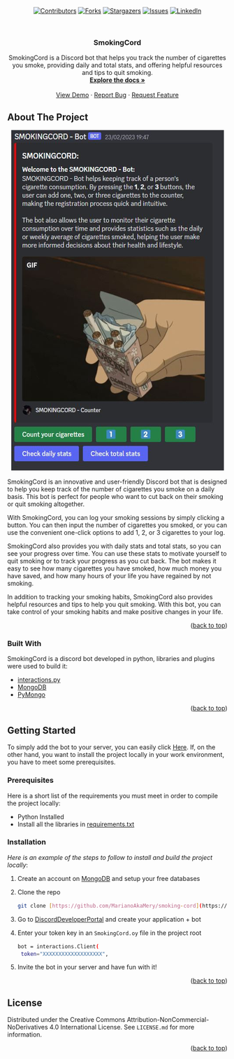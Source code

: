
<div id="top" align="center">

[![Contributors][contributors-shield]][contributors-url]
[![Forks][forks-shield]][forks-url]
[![Stargazers][stars-shield]][stars-url]
[![Issues][issues-shield]][issues-url]
[![LinkedIn][linkedin-shield]][linkedin-url]
  
</div>
<!-- APP LOGO -->
<br />
<div align="center">

  <h3 align="center">SmokingCord</h3>

  <p align="center">
    SmokingCord is a Discord bot that helps you track the number of cigarettes you smoke, providing daily and total stats, and offering helpful resources and tips to quit smoking.
    <br />
    <a href="https://github.com/MarianoAkaMery/smoking-cord"><strong>Explore the docs »</strong></a>
    <br />
    <br />
    <a href="https://github.com/MarianoAkaMery/smoking-cord">View Demo</a>
    ·
    <a href="https://github.com/MarianoAkaMery/smoking-cord/issues">Report Bug</a>
    ·
    <a href="https://github.com/MarianoAkaMery/smoking-cord/issues">Request Feature</a>
  </p>
</div>

<!-- ABOUT THE PROJECT -->
## About The Project
<div align="center">
  <a href="https://github.com/MarianoAkaMery/smoking-cord">
    <img src="mockup.png" alt="Logo">
  </a>
</div>


SmokingCord is an innovative and user-friendly Discord bot that is designed to help you keep track of the number of cigarettes you smoke on a daily basis. This bot is perfect for people who want to cut back on their smoking or quit smoking altogether.

With SmokingCord, you can log your smoking sessions by simply clicking a button. You can then input the number of cigarettes you smoked, or you can use the convenient one-click options to add 1, 2, or 3 cigarettes to your log.

SmokingCord also provides you with daily stats and total stats, so you can see your progress over time. You can use these stats to motivate yourself to quit smoking or to track your progress as you cut back. The bot makes it easy to see how many cigarettes you have smoked, how much money you have saved, and how many hours of your life you have regained by not smoking.

In addition to tracking your smoking habits, SmokingCord also provides helpful resources and tips to help you quit smoking. With this bot, you can take control of your smoking habits and make positive changes in your life.

<p align="right">(<a href="#top">back to top</a>)</p>

### Built With

SmokingCord is a discord bot developed in python, libraries and plugins were used to build it:

* [interactions.py](https://github.com/interactions-py)
* [MongoDB](https://www.mongodb.com/it-it)
* [PyMongo](https://pypi.org/project/pymongo/)


<p align="right">(<a href="#top">back to top</a>)</p>

<!-- GETTING STARTED -->
## Getting Started

To simply add the bot to your server, you can easily click [Here](https://discord.com/api/oauth2/authorize?client_id=1076534348041424936&permissions=8&scope=bot%20applications.commands). 
If, on the other hand, you want to install the project locally in your work environment, you have to meet some prerequisites.

### Prerequisites

Here is a short list of the requirements you must meet in order to compile the project locally:
* Python Installed
* Install all the libraries in [requirements.txt](https://github.com/MarianoAkaMery/smoking-cord/blob/main/requirements.txt)

### Installation

_Here is an example of the steps to follow to install and build the project locally_:

1. Create an account on [MongoDB](https://www.mongodb.com/it-it) and setup your free databases

2. Clone the repo
   ```sh
   git clone [https://github.com/MarianoAkaMery/smoking-cord](https://github.com/MarianoAkaMery/smoking-cord)
   ```
   
3. Go to [DiscordDeveloperPortal](https://discord.com/developers/applications) and create your application + bot

4. Enter your token key in an `SmokingCord.oy` file in the project root
   ```sh
   bot = interactions.Client(
    token="XXXXXXXXXXXXXXXXXXX",
   ```
5. Invite the bot in your server and have fun with it!

<p align="right">(<a href="#top">back to top</a>)</p>


<!-- LICENSE -->
## License

Distributed under the Creative Commons Attribution-NonCommercial-NoDerivatives 4.0 International License. See `LICENSE.md` for more information.

<p align="right">(<a href="#top">back to top</a>)</p>


<!-- MARKDOWN LINKS & IMAGES -->
<!-- https://www.markdownguide.org/basic-syntax/#reference-style-links -->
[contributors-shield]: https://img.shields.io/github/contributors/MarianoAkaMery/smoking-cord.svg?style=for-the-badge
[contributors-url]: https://github.com/MarianoAkaMery/smoking-cord/graphs/contributors
[forks-shield]: https://img.shields.io/github/forks/MarianoAkaMery/smoking-cord.svg?style=for-the-badge
[forks-url]: https://github.com/MarianoAkaMery/smoking-cord/network/members
[stars-shield]: https://img.shields.io/github/stars/MarianoAkaMery/smoking-cord.svg?style=for-the-badge
[stars-url]: https://github.com/MarianoAkaMery/smoking-cord/stargazers
[issues-shield]: https://img.shields.io/github/issues/MarianoAkaMery/smoking-cord.svg?style=for-the-badge
[issues-url]: https://github.com/MarianoAkaMery/smoking-cord/issues
[linkedin-shield]: https://img.shields.io/badge/-LinkedIn-black.svg?style=for-the-badge&logo=linkedin&colorB=555
[linkedin-url]: [https://linkedin.com/in/othneildrew](https://www.linkedin.com/in/salvatore-mariano-librici-0aaab3202/)
